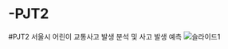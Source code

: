 # -PJT2
#PJT2 서울시 어린이 교통사고 발생 분석 및 사고 발생 예측
![슬라이드1](https://github.com/cloud0207/-PJT2/assets/129480325/e51ef1e7-d840-4f82-b4d5-1e83d87d0f94)
